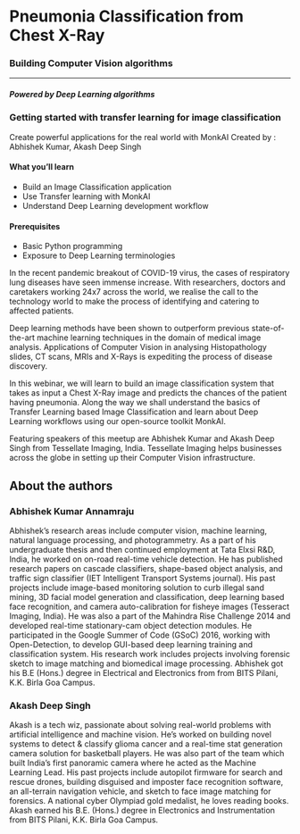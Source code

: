 # Pneumonia Classification from Chest X-Ray
### Building Computer Vision algorithms
----
##### Powered by Deep Learning algorithms

### Getting started with transfer learning for image classification

Create powerful applications for the real world with MonkAI
Created by : Abhishek Kumar, Akash Deep Singh

#### What you’ll learn
 - Build an Image Classification application
 - Use Transfer learning with MonkAI
 - Understand Deep Learning development workflow

#### Prerequisites
- Basic Python programming
- Exposure to Deep Learning terminologies

In the recent pandemic breakout of COVID-19 virus, the cases of respiratory lung diseases have seen immense increase. With researchers, doctors and caretakers working 24x7 across the world, we realise the call to the technology world to make the process of identifying and catering to affected patients.

Deep learning methods have been shown to outperform previous state-of-the-art machine learning techniques in the domain of medical image analysis. Applications of Computer Vision in analysing Histopathology slides, CT scans, MRIs and X-Rays is expediting the process of disease discovery.

In this webinar, we will learn to build an image classification system that takes as input a Chest X-Ray image and predicts the chances of the patient having pneumonia.
Along the way we shall understand the basics of Transfer Learning based Image Classification and learn about Deep Learning workflows using our open-source toolkit MonkAI.

Featuring speakers of this meetup are Abhishek Kumar and Akash Deep Singh from Tessellate Imaging, India. Tessellate Imaging helps businesses across the globe in setting up their Computer Vision infrastructure.

## About the authors

### Abhishek Kumar Annamraju 
Abhishek’s research areas include computer vision, machine learning, natural language processing, and photogrammetry.
As a part of his undergraduate thesis and then continued employment at Tata Elxsi R&D, India, he worked on on-road real-time vehicle detection. He has published research papers on cascade classifiers, shape-based object analysis, and traffic sign classifier (IET Intelligent Transport Systems journal). His past projects include image-based monitoring solution to curb illegal sand mining, 3D facial model generation and classification, deep learning based face recognition, and camera auto-calibration for fisheye images (Tesseract Imaging, India). He was also a part of the Mahindra Rise Challenge 2014 and developed real-time stationary-cam object detection modules.
He participated in the Google Summer of Code (GSoC) 2016, working with Open-Detection, to develop GUI-based deep learning training and classification system. His research work includes projects involving forensic sketch to image matching and biomedical image processing.
Abhishek got his B.E (Hons.) degree in Electrical and Electronics from from BITS Pilani, K.K. Birla Goa Campus.

### Akash Deep Singh
Akash is a tech wiz, passionate about solving real-world problems with artificial intelligence and machine vision.
He’s worked on building novel systems to detect & classify glioma cancer and a real-time stat generation camera solution for basketball players. He was also part of the team which built India’s first panoramic camera where he acted as the Machine Learning Lead. His past projects include autopilot firmware for search and rescue drones, building disguised and imposter face recognition software, an all-terrain navigation vehicle, and sketch to face image matching for forensics.
A national cyber Olympiad gold medalist, he loves reading books.
Akash earned his B.E. (Hons.) degree in Electronics and Instrumentation from BITS Pilani, K.K. Birla Goa Campus.

